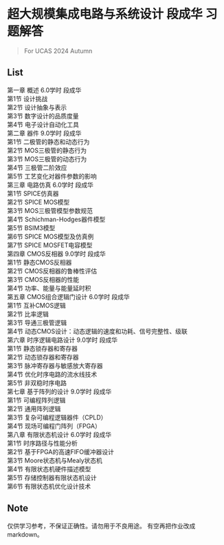 # 超大规模集成电路与系统设计 段成华 习题解答

> For UCAS 2024 Autumn

## List
第一章 概述 6.0学时 段成华  
第1节 设计挑战  
第2节 设计抽象与表示  
第3节 数字设计的品质度量  
第4节 电子设计自动化工具  
第二章 器件 9.0学时 段成华  
第1节 二极管的静态和动态行为  
第2节 MOS三极管的静态行为  
第3节 MOS三极管的动态行为  
第4节 三极管二阶效应  
第5节 工艺变化对器件参数的影响  
第三章 电路仿真 6.0学时 段成华  
第1节 SPICE仿真器  
第2节 SPICE MOS模型  
第3节 MOS三极管模型参数规范  
第4节 Schichman-Hodges器件模型  
第5节 BSIM3模型  
第6节 SPICE MOS模型及仿真例  
第7节 SPICE MOSFET电容模型  
第四章 CMOS反相器 9.0学时 段成华  
第1节 静态CMOS反相器  
第2节 CMOS反相器的鲁棒性评估  
第3节 CMOS反相器的性能  
第4节 功率、能量与能量延时积  
第五章 CMOS组合逻辑门设计 6.0学时 段成华  
第1节 互补CMOS逻辑  
第2节 比率逻辑  
第3节 导通三极管逻辑  
第4节 动态CMOS设计：动态逻辑的速度和功耗、信号完整性、级联  
第六章 时序逻辑电路设计 9.0学时 段成华  
第1节 静态锁存器和寄存器  
第2节 动态锁存器和寄存器  
第3节 脉冲寄存器与敏感放大寄存器  
第4节 优化时序电路的流水线技术  
第5节 非双稳时序电路  
第七章 基于阵列的设计 9.0学时 段成华  
第1节 可编程阵列逻辑  
第2节 通用阵列逻辑  
第3节 复杂可编程逻辑器件（CPLD）  
第4节 现场可编程门阵列（FPGA）  
第八章 有限状态机设计 6.0学时 段成华  
第1节 时序路径与性能分析  
第2节 基于FPGA的高速FIFO缓冲器设计  
第3节 Moore状态机与Mealy状态机  
第4节 有限状态机硬件描述模型  
第5节 存储控制器有限状态机设计  
第6节 有限状态机优化设计技术  

## Note
仅供学习参考，不保证正确性。请勿用于不良用途。
有空再把作业改成markdown。
